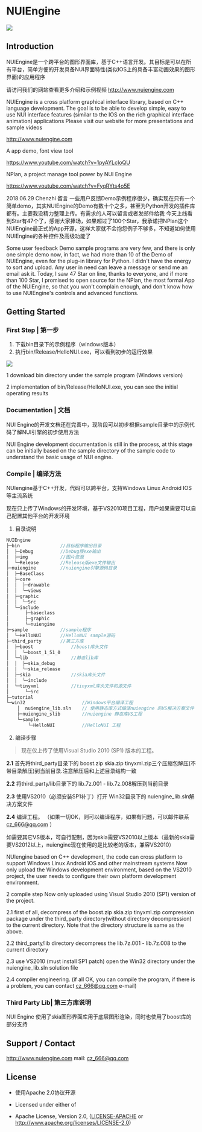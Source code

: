 # NUIEngine
![](https://github.com/Avens666/NUIEngine/blob/master/bin/img/nuilogo.png?raw=true)

## Introduction

NUIEngine是一个跨平台的图形界面库，基于C++语言开发。其目标是可以在所有平台，简单方便的开发具备NUI界面特性(类似IOS上的具备丰富动画效果的图形界面)的应用程序

请访问我们的网站查看更多介绍和示例视频
http://www.nuiengine.com


NUIEngine is a cross platform graphical interface library, based on C++ language development. The goal is to be able to develop simple, easy to use NUI interface features (similar to the IOS on the rich graphical interface animation) applications
Please visit our website for more presentations and sample videos

http://www.nuiengine.com

A app demo, font view tool

https://www.youtube.com/watch?v=1pyAYLcIoQU

NPlan, a project manage tool power by NUI Engine

https://www.youtube.com/watch?v=FyqRYts4o5E

2018.06.29 Chenzhi 留言
一些用户反馈Demo示例程序很少，确实现在只有一个简单demo，其实NUIEngine的Demo有数十个之多，甚至为Python开发的插件库都有。主要我没精力整理上传。有需求的人可以留言或者发邮件给我
今天上线看到Star有47个了，感谢大家捧场，如果超过了100个Star，我承诺把NPlan这个NUIEngine最正式的App开源，这样大家就不会抱怨例子不够多，不知道如何使用NUIEngine的各种控件及高级功能了

Some user feedback Demo sample programs are very few, and there is only one simple demo now, in fact, we had more than 10 of the Demo of NUIEngine, even for the plug-in library for Python. I didn't have the energy to sort and upload. Any user in need can leave a message or send me an email ask it.
Today, I saw 47 Star on line, thanks to everyone, and if more than 100 Star, I promised to open source for the NPlan, the most formal App of the NUIEngine, so that you won't complain enough, and don't know how to use NUIEngine's controls and advanced functions.

## Getting Started


### First Step | 第一步
1. 下载bin目录下的示例程序（windows版本）
2. 执行bin/Release/HelloNUI.exe，可以看到初步的运行效果

![](https://github.com/Avens666/NUIEngine/blob/master/tutorial/image/hellonui.gif?raw=true)

1 download bin directory under the sample program (Windows version)

2 implementation of bin/Release/HelloNUI.exe, you can see the initial operating results

### Documentation | 文档
NUI Engine的开发文档还在完善中，现阶段可以初步根据sample目录中的示例代码了解NUI引擎的初步使用方法

NUI Engine development documentation is still in the process, at this stage can be initially based on the sample directory of the sample code to understand the basic usage of NUI engine.

### Compile  | 编译方法
NUIengine基于C++开发，代码可以跨平台，支持Windows Linux Android IOS等主流系统

现在只上传了Windows的开发环境，基于VS2010项目工程，用户如果需要可以自己配置其他平台的开发环境

1. 目录说明
``` C++
NUIEngine
├─bin 				//目标程序输出目录
│  ├─Debug			//Debug版exe输出
│  ├─img			//图片资源
│  └─Release		//Release版exe文件输出
├─nuiengine			//nuiengine引擎源码目录
│  ├─BaseClass
│  ├─core
│  │  ├─drawable
│  │  └─views
│  ├─graphic
│  │  └─Src
│  └─include
│      ├─baseclass
│      ├─graphic
│      └─nuiengine
├─sample			//sample程序
│  └─HelloNUI		//HelloNUI sample源码
├─third_party		//第三方库
│  ├─boost				//boost库头文件
│  │  └─boost_1_51_0
│  └─lib				//静态lib库
│  │  ├─skia_debug
│  │  └─skia_release
│  ├─skia				//skia库头文件
│  │  └─include
│  └─tinyxml			//tinyxml库头文件和源文件
│      └─Src
├─tutorial
└─win32						//Windows平台编译工程
  	│  nuiengine_lib.sln	// 使用静态库方式编译nuiengine 的VS解决方案文件
    ├─nuiengine_slib		//nuiengine 静态库VS工程
    └─sample
        └─HelloNUI			//HelloNUI 工程
```

2. 编译步骤
> 现在仅上传了使用Visual Studio 2010 (SP1) 版本的工程。

**2.1** 首先将third_party目录下的  boost.zip skia.zip  tinyxml.zip三个压缩包解压(不带目录解压)到当前目录.注意解压后和上述目录结构一致

**2.2** 将third_party/lib目录下的  lib.7z.001 -  lib.7z.008解压到当前目录

**2.3** 使用VS2010（必须安装SP1补丁）打开 Win32目录下的 nuiengine_lib.sln解决方案文件

**2.4** 编译工程。 （如果一切OK，则可以编译程序，如果有问题，可以邮件联系  cz_666@qq.com ）

如需要其它VS版本，可自行配制，因为skia需要VS2010以上版本（最新的skia需要VS2012以上，nuiengine现在使用的是比较老的版本，兼容VS2010）

NUIengine based on C++ development, the code can cross platform to support Windows Linux Android IOS and other mainstream systems
Now only upload the Windows development environment, based on the VS2010 project, the user needs to configure their own platform development environment.

2 compile step
Now only uploaded using Visual Studio 2010 (SP1) version of the project.

2.1 first of all, decompress of the boost.zip skia.zip tinyxml.zip compression package  under the third_party directory(without directory decompression) to the current directory. Note that the directory structure is same as the above.

2.2 third_party/lib directory  decompress the lib.7z.001 - lib.7z.008 to the current directory

2.3 use VS2010 (must install SP1 patch) open the Win32 directory under the nuiengine_lib.sln solution file

2.4 compiler engineering. (if all OK, you can compile the program, if there is a problem, you can contact cz_666@qq.com e-mail)

### Third Party Lib| 第三方库说明
NUI Engine 使用了skia图形界面库用于底层图形渲染，同时也使用了boost库的部分支持

## Support / Contact
http://www.nuiengine.com
mail: cz_666@qq.com

## License
- 使用Apache 2.0协议开源

- Licensed under either of
 * Apache License, Version 2.0, ([LICENSE-APACHE](LICENSE-APACHE) or http://www.apache.org/licenses/LICENSE-2.0)
